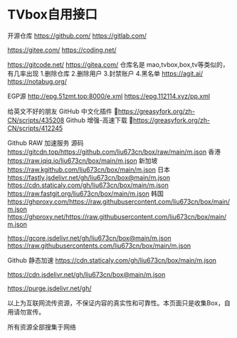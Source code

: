 # TVbox自用接口


开源仓库
https://github.com/
https://gitlab.com/

https://gitee.com/
https://coding.net/

https://gitcode.net/
https://gitea.com/ 仓库名是 mao,tvbox,box,tv等类似的，有几率出现 1.删除仓库 2.删除用户 3.封禁账户 4.黑名单
https://agit.ai/
https://notabug.org/

EGP源
http://epg.51zmt.top:8000/e.xml
https://epg.112114.xyz/pp.xml

给英文不好的朋友
GitHub 中文化插件 🔰https://greasyfork.org/zh-CN/scripts/435208 Github 增强-高速下载 🔰https://greasyfork.org/zh-CN/scripts/412245

Github RAW 加速服务
源码 https://gitcdn.top/https://github.com/liu673cn/box/raw/main/m.json
香港 https://raw.iqiq.io/liu673cn/box/main/m.json
新加坡 https://raw.kgithub.com/liu673cn/box/main/m.json
日本
https://fastly.jsdelivr.net/gh/liu673cn/box@main/m.json
https://cdn.staticaly.com/gh/liu673cn/box/main/m.json
https://raw.fastgit.org/liu673cn/box/main/m.json
韩国
https://ghproxy.com/https://raw.githubusercontent.com/liu673cn/box/main/m.json
https://ghproxy.net/https://raw.githubusercontent.com/liu673cn/box/main/m.json

https://gcore.jsdelivr.net/gh/liu673cn/box@main/m.json
https://raw.githubusercontents.com/liu673cn/box/main/m.json

Github 静态加速
https://cdn.staticaly.com/gh/liu673cn/box/main/m.json

https://cdn.jsdelivr.net/gh/liu673cn/box@main/m.json

https://purge.jsdelivr.net/gh/

以上为互联网流传资源，不保证内容的真实性和可靠性。本页面只是收集Box，自用请勿宣传。

所有资源全部搜集于网络

